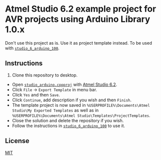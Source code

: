 # Atmel Studio 6.2 example project for AVR projects using Arduino Library 1.0.x

Don't use this project as is. Use it as project template instead.
To be used with [`studio_6_arduino_100`](https://github.com/damadmai/studio_6_arduino_100).

## Instructions

1. Clone this repository to desktop.
* Open [`studio_arduino.cppproj`](./studio_arduino.cppproj) with 
  [Atmel Studio 6.2](https://www.mikrocontroller.net/articles/Atmel_Studio).
* Click `File` &rarr; `Export Template` in menu bar.
* Click `Yes` and then `Save`.
* Click `Continue`, add description if you wish and then `Finish`.
* The template project is now saved in 
`%USERPROFILE%\Documents\Atmel Studio\My Exported Templates` as well as in 
`%USERPROFILE%\Documents\Atmel Studio\Templates\ProjectTemplates`.
* Close the solution and delete the repository if you wish.
* Follow the instructions in [`studio_6_arduino_100`](https://github.com/damadmai/studio_6_arduino_100) to use it.

## License

[MIT](./LICENSE)
